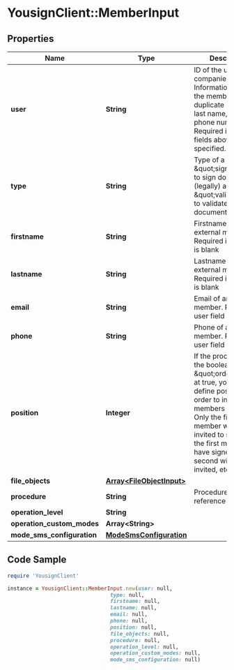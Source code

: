 # YousignClient::MemberInput

## Properties

Name | Type | Description | Notes
------------ | ------------- | ------------- | -------------
**user** | **String** | ID of the user in your companies. Informations about the member will be duplicate (first name, last name, email and phone number).  Required if none of fields above are specified. | [optional] 
**type** | **String** | Type of a member. \&quot;signer\&quot; to sign documents (legally) and \&quot;validator\&quot; to validate documents. | [optional] [default to &#39;signer&#39;]
**firstname** | **String** | Firstname of an external member. Required if user field is blank | [optional] 
**lastname** | **String** | Lastname of an external member. Required if user field is blank | [optional] 
**email** | **String** | Email of an external member. Required if user field is blank | [optional] 
**phone** | **String** | Phone of an external member. Required if user field is blank | [optional] 
**position** | **Integer** | If the procedure have the boolean \&quot;ordered\&quot; at true, you can define position of the order to invite your members to sign. Only the first member will be invited to sign.  When the first member have signed, the second will be invited, etc... | [optional] 
**file_objects** | [**Array&lt;FileObjectInput&gt;**](FileObjectInput.md) |  | [optional] 
**procedure** | **String** | Procedure id reference | [optional] 
**operation_level** | **String** |  | [optional] 
**operation_custom_modes** | **Array&lt;String&gt;** |  | [optional] 
**mode_sms_configuration** | [**ModeSmsConfiguration**](ModeSmsConfiguration.md) |  | [optional] 

## Code Sample

```ruby
require 'YousignClient'

instance = YousignClient::MemberInput.new(user: null,
                                 type: null,
                                 firstname: null,
                                 lastname: null,
                                 email: null,
                                 phone: null,
                                 position: null,
                                 file_objects: null,
                                 procedure: null,
                                 operation_level: null,
                                 operation_custom_modes: null,
                                 mode_sms_configuration: null)
```


